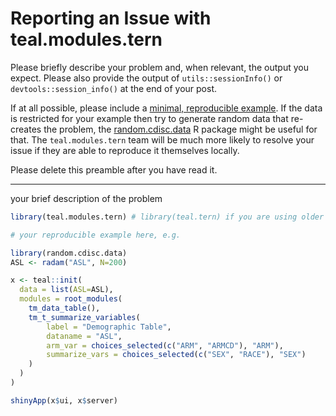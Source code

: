 # Reporting an Issue with teal.modules.tern

Please briefly describe your problem and, when relevant, the output you expect.
Please also provide the output of `utils::sessionInfo()` or
`devtools::session_info()` at the end of your post.

If at all possible, please include a [minimal, reproducible
example](https://stackoverflow.com/questions/5963269/how-to-make-a-great-r-reproducible-example). If the data is restricted for your example then try to generate random data that re-creates the problem, the [random.cdisc.data](https://github.roche.com/Rpackages/random.cdisc.data) R package might be useful for that.
The `teal.modules.tern` team will be much more likely to resolve your issue if they are
able to reproduce it themselves locally.

Please delete this preamble after you have read it.

---

your brief description of the problem

```r
library(teal.modules.tern) # library(teal.tern) if you are using older version

# your reproducible example here, e.g.

library(random.cdisc.data)
ASL <- radam("ASL", N=200)

x <- teal::init(
  data = list(ASL=ASL),
  modules = root_modules(
    tm_data_table(),
    tm_t_summarize_variables(
    	label = "Demographic Table",
    	dataname = "ASL",
        arm_var = choices_selected(c("ARM", "ARMCD"), "ARM"),
        summarize_vars = choices_selected(c("SEX", "RACE"), "SEX")
    )
  )
)

shinyApp(x$ui, x$server)
```
